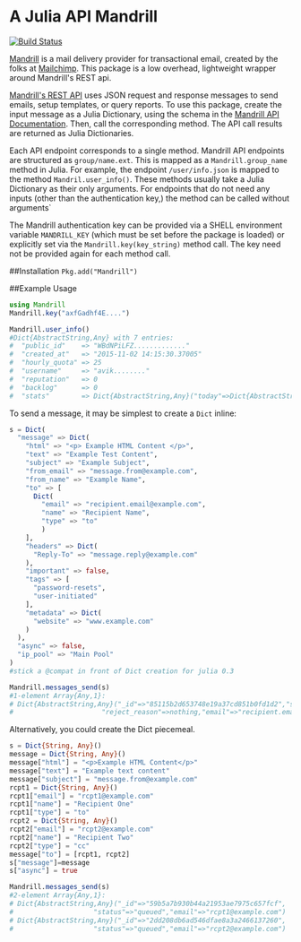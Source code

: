 # A Julia API Mandrill

[![Build Status](https://travis-ci.org/aviks/Mandrill.jl.svg?branch=master)](https://travis-ci.org/aviks/Mandrill.jl)

[Mandrill](https://mandrill.com/) is a mail delivery provider for transactional email, created by the folks at
[Mailchimp](https://mailchimp.com). This package is a low overhead, lightweight wrapper around
Mandrill's REST api.

[Mandrill's REST API](https://mandrillapp.com/api/docs/) uses JSON request and response messages to send emails, setup templates, or query reports. To use this package, create the input message as a Julia Dictionary, using the schema in the [Mandrill API Documentation](https://mandrillapp.com/api/docs/). Then, call the corresponding method. The API call results are returned as Julia Dictionaries.

Each API endpoint corresponds to a single method. Mandrill API endpoints are structured as `group/name.ext`. This is mapped as a `Mandrill.group_name` method in Julia. For example, the endpoint `/user/info.json` is mapped to the method `Mandril.user_info()`. These methods usually take a Julia Dictionary as their only arguments. For endpoints that do not need any inputs (other than the authentication key,) the method can be called without arguments`

The Mandrill authentication key can be provided via a SHELL environment variable `MANDRILL_KEY` (which must be set before the package is loaded) or explicitly set via the `Mandrill.key(key_string)` method call. The key need not be provided again for each method call.

##Installation
`Pkg.add("Mandrill")`

##Example Usage
```julia
using Mandrill
Mandrill.key("axfGadhf4E....")

Mandrill.user_info()
#Dict{AbstractString,Any} with 7 entries:
#  "public_id"    => "WBdNPiLFZ............."
#  "created_at"   => "2015-11-02 14:15:30.37005"
#  "hourly_quota" => 25
#  "username"     => "avik........"
#  "reputation"   => 0
#  "backlog"      => 0
#  "stats"        => Dict{AbstractString,Any}("today"=>Dict{AbstractString,Any}("hard_bounces"=>0,"unique_op…
```
To send a message, it may be simplest to create a `Dict` inline:
```julia
s = Dict(
  "message" => Dict(
    "html" => "<p> Example HTML Content </p>",
    "text" => "Example Test Content",
    "subject" => "Example Subject",
    "from_email" => "message.from@example.com",
    "from_name" => "Example Name",
    "to" => [
      Dict(
        "email" => "recipient.email@example.com",
        "name" => "Recipient Name",
        "type" => "to"
        )
    ],
    "headers" => Dict(
      "Reply-To" => "message.reply@example.com"
    ),
    "important" => false,
    "tags" => [
      "password-resets",
      "user-initiated"
    ],
    "metadata" => Dict(
      "website" => "www.example.com"
    )
  ),
  "async" => false,
  "ip_pool" => "Main Pool"
)
#stick a @compat in front of Dict creation for julia 0.3

Mandrill.messages_send(s)
#1-element Array{Any,1}:
# Dict{AbstractString,Any}("_id"=>"85115b2d653748e19a37cd851b0fd1d2","status"=>"sent",
#                      "reject_reason"=>nothing,"email"=>"recipient.email@example.com")
```

Alternatively, you could create the Dict piecemeal.

```julia
s = Dict{String, Any}()
message = Dict{String, Any}()
message["html"] = "<p>Example HTML Content</p>"
message["text"] = "Example text content"
message["subject"] = "message.from@example.com"
rcpt1 = Dict{String, Any}()
rcpt1["email"] = "rcpt1@example.com"
rcpt1["name"] = "Recipient One"
rcpt1["type"] = "to"
rcpt2 = Dict{String, Any}()
rcpt2["email"] = "rcpt2@example.com"
rcpt2["name"] = "Recipient Two"
rcpt2["type"] = "cc"
message["to"] = [rcpt1, rcpt2]
s["message"]=message
s["async"] = true

Mandrill.messages_send(s)
#2-element Array{Any,1}:
# Dict{AbstractString,Any}("_id"=>"59b5a7b930b44a21953ae7975c657fcf",
#                    "status"=>"queued","email"=>"rcpt1@example.com")
# Dict{AbstractString,Any}("_id"=>"2dd208db6ad546dfae8a3a2466137260",
#                    "status"=>"queued","email"=>"rcpt2@example.com")
```
